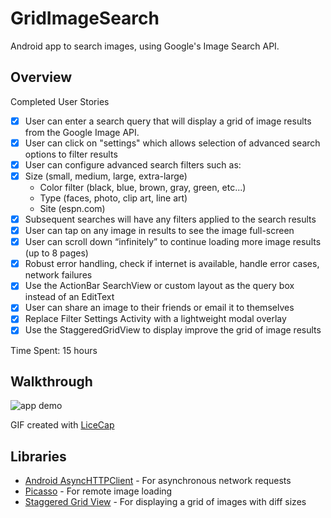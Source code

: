 # GridImageSearch
Android app to search images, using Google's Image Search API.

## Overview
Completed User Stories
- [x] User can enter a search query that will display a grid of image results from the Google Image API.
- [x] User can click on "settings" which allows selection of advanced search options to filter results
- [x] User can configure advanced search filters such as:
- [x] Size (small, medium, large, extra-large)
    - Color filter (black, blue, brown, gray, green, etc...)
    - Type (faces, photo, clip art, line art)
    - Site (espn.com)
- [x] Subsequent searches will have any filters applied to the search results
- [x] User can tap on any image in results to see the image full-screen
- [x] User can scroll down “infinitely” to continue loading more image results (up to 8 pages)
- [x] Robust error handling, check if internet is available, handle error cases, network failures
- [x] Use the ActionBar SearchView or custom layout as the query box instead of an EditText
- [x] User can share an image to their friends or email it to themselves
- [x] Replace Filter Settings Activity with a lightweight modal overlay
- [x] Use the StaggeredGridView to display improve the grid of image results

Time Spent: 15 hours

## Walkthrough
![app demo](./StaggeredGridView_demo.gif)

GIF created with [LiceCap](http://www.cockos.com/licecap/)

## Libraries
- [Android AsyncHTTPClient](http://loopj.com/android-async-http/) - For asynchronous network requests
- [Picasso](http://square.github.io/picasso/) - For remote image loading
- [Staggered Grid View](https://github.com/f-barth/AndroidStaggeredGrid) - For displaying a grid of images with diff sizes
